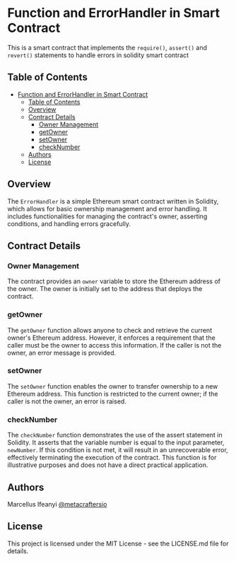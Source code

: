 # Function and ErrorHandler in Smart Contract

This is a smart contract that implements the `require()`, `assert()` and `revert()` statements to handle errors in solidity smart contract

## Table of Contents

- [Function and ErrorHandler in Smart Contract](#function-and-errorhandler-in-smart-contract)
  - [Table of Contents](#table-of-contents)
  - [Overview](#overview)
  - [Contract Details](#contract-details)
    - [Owner Management](#owner-management)
    - [getOwner](#getowner)
    - [setOwner](#setowner)
    - [checkNumber](#checknumber)
  - [Authors](#authors)
  - [License](#license)

## Overview

The `ErrorHandler` is a simple Ethereum smart contract written in Solidity, which allows for basic ownership management and error handling. It includes functionalities for managing the contract's owner, asserting conditions, and handling errors gracefully.

## Contract Details

### Owner Management

The contract provides an `owner` variable to store the Ethereum address of the owner. The owner is initially set to the address that deploys the contract.

### getOwner

The `getOwner` function allows anyone to check and retrieve the current owner's Ethereum address. However, it enforces a requirement that the caller must be the owner to access this information. If the caller is not the owner, an error message is provided.

### setOwner

The `setOwner` function enables the owner to transfer ownership to a new Ethereum address. This function is restricted to the current owner; if the caller is not the owner, an error is raised.

### checkNumber

The `checkNumber` function demonstrates the use of the assert statement in Solidity. It asserts that the variable number is equal to the input parameter, `newNumber`. If this condition is not met, it will result in an unrecoverable error, effectively terminating the execution of the contract. This function is for illustrative purposes and does not have a direct practical application.

## Authors

Marcellus Ifeanyi
[@metacraftersio](https://twitter.com/Mars_Energy)

## License

This project is licensed under the MIT License - see the LICENSE.md file for details.
